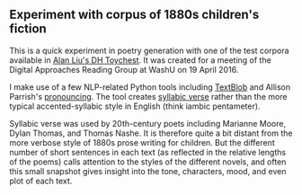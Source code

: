 ## Experiment with corpus of 1880s children's fiction

This is a quick experiment in poetry generation with one of the test corpora available in [Alan Liu's DH Toychest](http://dhresourcesforprojectbuilding.pbworks.com/w/page/69244469/Data%20Collections%20and%20Datasets). It was created for a meeting of the Digital Approaches Reading Group at WashU on 19 April 2016.

I make use of a few NLP-related Python tools including [TextBlob](https://textblob.readthedocs.org/en/dev/index.html) and Allison Parrish's [pronouncing](https://pronouncing.readthedocs.org/en/latest/index.html). The tool creates [syllabic verse](https://en.wikipedia.org/wiki/Syllabic_verse) rather than the more typical accented-syllabic style in English (think iambic pentameter).

Syllabic verse was used by 20th-century poets including Marianne Moore, Dylan Thomas, and Thomas Nashe. It is therefore quite a bit distant from the more verbose style of 1880s prose writing for children. But the different number of short sentences in each text (as reflected in the relative lengths of the poems) calls attention to the styles of the different novels, and often this small snapshot gives insight into the tone, characters, mood, and even plot of each text.
